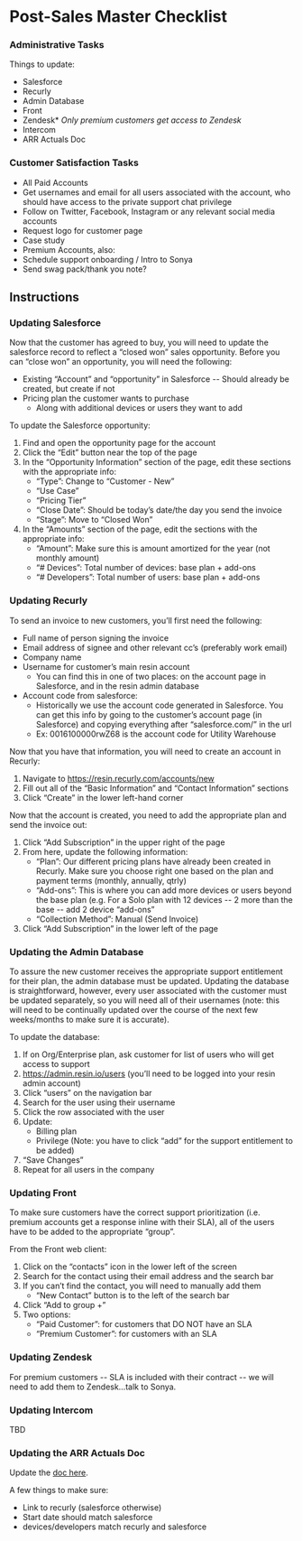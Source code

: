 #  Post-Sales Master Checklist

### Administrative Tasks
Things to update:
* Salesforce
* Recurly
* Admin Database
* Front
* Zendesk*
_Only premium customers get access to Zendesk_
* Intercom
* ARR Actuals Doc

### Customer Satisfaction Tasks
* All Paid Accounts
* Get usernames and email for all users associated with the account, who should have access to the private support chat privilege 
* Follow on Twitter, Facebook, Instagram or any relevant social media accounts
* Request logo for customer page
* Case study
* Premium Accounts, also: 
* Schedule support onboarding / Intro to Sonya
* Send swag pack/thank you note?


## Instructions

### Updating Salesforce
Now that the customer has agreed to buy, you will need to update the salesforce record to reflect a “closed won” sales opportunity. Before you can “close won” an opportunity, you will need the following:
* Existing “Account” and “opportunity” in Salesforce -- Should already be created, but create if not
* Pricing plan the customer wants to purchase
    * Along with additional devices or users they want to add

To update the Salesforce opportunity:        

1. Find and open the opportunity page for the account
2. Click the “Edit” button near the top of the page
3. In the “Opportunity Information” section of the page, edit these sections with the appropriate info:
    * “Type”: Change to “Customer - New”
    * “Use Case”
    * “Pricing Tier”
    * “Close Date”: Should be today’s date/the day you send the invoice
    * “Stage”: Move to “Closed Won”
4. In the “Amounts” section of the page, edit the sections with the appropriate info:
    * “Amount”: Make sure this is amount amortized for the year (not monthly amount)
    * “# Devices”: Total number of devices: base plan + add-ons 
    * “# Developers”: Total number of users: base plan + add-ons

### Updating Recurly
To send an invoice to new customers, you’ll first need the following:
* Full name of person signing the invoice
* Email address of signee and other relevant cc’s (preferably work email) 
* Company name
* Username for customer’s main resin account
    * You can find this in one of two places: on the account page in Salesforce, and in the resin admin database
* Account code from salesforce:
    * Historically we use the account code generated in Salesforce. You can get this info by going to the customer’s account page (in Salesforce) and copying everything after “salesforce.com/” in the url
    * Ex: 0016100000rwZ68 is the account code for Utility Warehouse 

Now that you have that information, you will need to create an account in Recurly: 
   
1. Navigate to https://resin.recurly.com/accounts/new
2. Fill out all of the “Basic Information” and “Contact Information” sections    
3. Click “Create” in the lower left-hand corner

Now that the account is created, you need to add the appropriate plan and send the invoice out:

1. Click “Add Subscription” in the upper right of the page
1. From here, update the following information:
    * “Plan”: Our different pricing plans have already been created in Recurly. Make sure you choose right one based on the plan and payment terms (monthly, annually, qtrly)
    * “Add-ons”: This is where you can add more devices or users beyond the base plan (e.g. For a Solo plan with 12 devices -- 2 more than the base -- add 2 device “add-ons”
    * “Collection Method”: Manual (Send Invoice)
1. Click “Add Subscription” in the lower left of the page

### Updating the Admin Database
To assure the new customer receives the appropriate support entitlement for their plan, the admin database must be updated. Updating the database is straightforward, however, every user associated with the customer must be updated separately, so you will need all of their usernames (note: this will need to be continually updated over the course of the next few weeks/months to make sure it is accurate).

To update the database:  
  
1. If on Org/Enterprise plan, ask customer for list of users who will get access to support
1. https://admin.resin.io/users (you’ll need to be logged into your resin admin account)
1. Click “users” on the navigation bar
1. Search for the user using their username 
1. Click the row associated with the user
1. Update:
    * Billing plan
    * Privilege (Note: you have to click “add” for the support entitlement to be added)
1. “Save Changes”
1. Repeat for all users in the company


### Updating Front
To make sure customers have the correct support prioritization (i.e. premium accounts get a response inline with their SLA), all of the users have to be added to the appropriate “group”.

From the Front web client:

1. Click on the “contacts” icon in the lower left of the screen
1. Search for the contact using their email address and the search bar
1. If you can’t find the contact, you will need to manually add them 
    * “New Contact” button is to the left of the search bar
1. Click “Add to group +”
1. Two options:
    * “Paid Customer”: for customers that DO NOT have an SLA
    * “Premium Customer”: for customers with an SLA

### Updating Zendesk
For premium customers -- SLA is included with their contract -- we will need to add them to Zendesk…talk to Sonya.

### Updating Intercom 
TBD

### Updating the ARR Actuals Doc
Update the [doc here](https://docs.google.com/a/resin.io/spreadsheets/d/1H1KROKi-GRjEczy6oBnAL0xtLCaMDz9ep9019dhBIf4/edit?usp=sharing).

A few things to make sure:
* Link to recurly (salesforce otherwise)
* Start date should match salesforce
* devices/developers match recurly and salesforce







